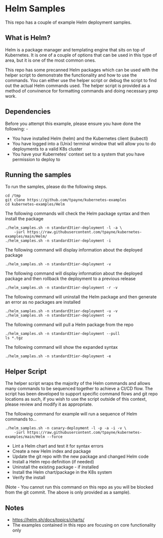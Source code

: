 Helm Samples
============

This repo has a couple of example Helm deployment samples.

What is Helm?
-------------
Helm is a package manager and templating engine that sits on top of Kubernetes. It is one of a couple of options
that can be used in this type of area, but it is one of the most common ones.

This repo has some precanned Helm packages which can be used with the helper script to demonstrate the functionality
and how to use the commands. You can either use the helper script or debug the script to find out the actual Helm
commands used. The helper script is provided as a method of convinence for formatting commands and doing necessary
prep work.

Dependencies
------------
Before you attempt this example, please ensure you have done the following: -
- You have installed Helm (helm) and the Kubernetes client (kubectl)
- You have logged into a (Unix) terminal window that will allow you to do deployments to a valid K8s cluster
- You have your Kubernetes' context set to a system that you have permission to deploy to

Running the samples
-------------------
To run the samples, please do the following steps.

    cd /tmp
    git clone https://github.com/tpayne/kubernetes-examples
    cd kubernetes-examples/Helm

The following commands will check the Helm package syntax and then install the package

    ./helm_samples.sh -n standard3tier-deployment -l -a \
        -iurl https://raw.githubusercontent.com/tpayne/kubernetes-examples/main/Helm/
    ./helm_samples.sh -n standard3tier-deployment -i

The following command will display information about the deployed package

    ./helm_samples.sh -n standard3tier-deployment -v

The following command will display information about the deployed package and then rollback the
deployment to a previous release

    ./helm_samples.sh -n standard3tier-deployment -r -v

The following command will uninstall the Helm package and then generate an error as no packages are
installed

    ./helm_samples.sh -n standard3tier-deployment -u -v
    ./helm_samples.sh -n standard3tier-deployment -v

The following command will pull a Helm package from the repo

    ./helm_samples.sh -n standard3tier-deployment --pull
    ls *.tgz

The following command will show the expanded syntax

    ./helm_samples.sh -n standard3tier-deployment -e

Helper Script
-------------
The helper script wraps the majority of the Helm commands and allows many commands to be sequenced together 
to achieve a CI/CD flow. The script has been developed to support specific command flows and git repo locations
as such, if you wish to use the script outside of this context, please review and modify it as appropriate.

The following command for example will run a sequence of Helm commands to...

    ./helm_samples.sh -n canary-deployment -l -p -a -i -v \
        -iurl https://raw.githubusercontent.com/tpayne/kubernetes-examples/main/Helm --force

- Lint a Helm chart and test it for syntax errors
- Create a new Helm index and package
- Update the git repo with the new package and changed Helm code
- Install a Helm repo definition (if needed)
- Uninstall the existing package - if installed
- Install the Helm chart/package in the K8s system
- Verify the install

(Note - You cannot run this command on this repo as you will be blocked from the git commit. The above
is only provided as a sample).

Notes
-----
- https://helm.sh/docs/topics/charts/
- The examples contained in this repo are focusing on core functionality only
